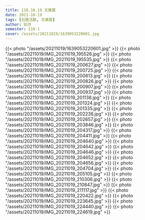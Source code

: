 ```yaml
---
title: 110.10.19 文庫展
date: 2021-10-19
tags: [社團活動, 文庫展]
author: 如月
semester: 110-1
cover: /assets/20211019/1639053220601.jpg
---
```


{{< photo "/assets/20211019/1639053220601.jpg" >}} {{< photo "/assets/20211019/IMG_20211019_195526.jpg" >}}
{{< photo "/assets/20211019/IMG_20211019_195535.jpg" >}} {{< photo "/assets/20211019/IMG_20211019_200627.jpg" >}}
{{< photo "/assets/20211019/IMG_20211019_200725.jpg" >}} {{< photo "/assets/20211019/IMG_20211019_200813.jpg" >}}
{{< photo "/assets/20211019/IMG_20211019_200826.jpg" >}} {{< photo "/assets/20211019/IMG_20211019_200907.jpg" >}}
{{< photo "/assets/20211019/IMG_20211019_200937.jpg" >}} {{< photo "/assets/20211019/IMG_20211019_201138.jpg" >}}
{{< photo "/assets/20211019/IMG_20211019_201324.jpg" >}} {{< photo "/assets/20211019/IMG_20211019_201335.jpg" >}}
{{< photo "/assets/20211019/IMG_20211019_202236.jpg" >}} {{< photo "/assets/20211019/IMG_20211019_202657.jpg" >}}
{{< photo "/assets/20211019/IMG_20211019_203846.jpg" >}} {{< photo "/assets/20211019/IMG_20211019_204317.jpg" >}}
{{< photo "/assets/20211019/IMG_20211019_204411.jpg" >}} {{< photo "/assets/20211019/IMG_20211019_204640.jpg" >}}
{{< photo "/assets/20211019/IMG_20211019_204642.jpg" >}} {{< photo "/assets/20211019/IMG_20211019_204646.jpg" >}}
{{< photo "/assets/20211019/IMG_20211019_204652.jpg" >}} {{< photo "/assets/20211019/IMG_20211019_204656.jpg" >}}
{{< photo "/assets/20211019/IMG_20211019_204704.jpg" >}} {{< photo "/assets/20211019/IMG_20211019_205105.jpg" >}}
{{< photo "/assets/20211019/IMG_20211019_210306.jpg" >}} {{< photo "/assets/20211019/IMG_20211019_210847.jpg" >}}
{{< photo "/assets/20211019/IMG_20211019_211117.jpg" >}} {{< photo "/assets/20211019/IMG_20211019_220422.jpg" >}}
{{< photo "/assets/20211019/IMG_20211019_223645.jpg" >}} {{< photo "/assets/20211019/IMG_20211019_224440.jpg" >}}
{{< photo "/assets/20211019/IMG_20211019_224619.jpg" >}}
